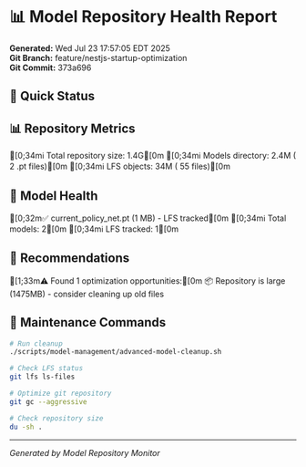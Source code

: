 # 📊 Model Repository Health Report

**Generated:** Wed Jul 23 17:57:05 EDT 2025  
**Git Branch:** feature/nestjs-startup-optimization  
**Git Commit:** 373a696

## 🎯 Quick Status



## 📊 Repository Metrics

[0;34mℹ️  Total repository size: 1.4G[0m
[0;34mℹ️  Models directory: 2.4M (       2 .pt files)[0m
[0;34mℹ️  LFS objects:  34M (      55 files)[0m

## 🏥 Model Health

[0;32m✅ current_policy_net.pt (1 MB) - LFS tracked[0m
[0;34mℹ️    Total models: 2[0m
[0;34mℹ️    LFS tracked: 1[0m

## 🚀 Recommendations

[1;33m⚠️  Found 1 optimization opportunities:[0m
  📦 Repository is large (1475MB) - consider cleaning up old files

## 🔧 Maintenance Commands

```bash
# Run cleanup
./scripts/model-management/advanced-model-cleanup.sh

# Check LFS status
git lfs ls-files

# Optimize git repository
git gc --aggressive

# Check repository size
du -sh .
```

---
*Generated by Model Repository Monitor*

